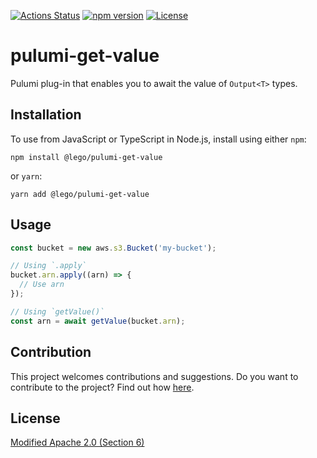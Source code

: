 [![Actions Status](https://github.com/LEGO/pulumi-get-value/actions/workflows/main.yml/badge.svg)](https://github.com/LEGO/pulumi-get-value/actions/workflows/main.yml)
[![npm version](https://badge.fury.io/js/@lego%2Fpulumi-get-value.svg)](https://www.npmjs.com/package/@lego/pulumi-get-value)
[![License](https://img.shields.io/npm/l/@lego/pulumi-get-value)](https://github.com/lego/pulumi-get-value/blob/main/LICENSE)

# pulumi-get-value
Pulumi plug-in that enables you to await the value of `Output<T>` types.

## Installation
To use from JavaScript or TypeScript in Node.js, install using either `npm`:

```
npm install @lego/pulumi-get-value
```

or `yarn`:
```
yarn add @lego/pulumi-get-value
```

## Usage
```typescript
const bucket = new aws.s3.Bucket('my-bucket');

// Using `.apply`
bucket.arn.apply((arn) => {
  // Use arn
});

// Using `getValue()`
const arn = await getValue(bucket.arn);
```

## Contribution

This project welcomes contributions and suggestions.
Do you want to contribute to the project? Find out how [here](CONTRIBUTING.md).

## License
[Modified Apache 2.0 (Section 6)](LICENSE)